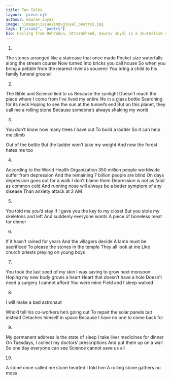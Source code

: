 ```yaml
---
title: Ten Talks
layout: 'piece.njk'
authour: Gaurav Juyal
image: \images\issue2img\gjuyal_poetry2.jpg
tags: ["issue2", "poetry"]
bio: Hailing from Dehradun, Uttarakhand, Gaurav Juyal is a Journalism student at English and Foreign Languages (EFL) University, Hyderabad. He has performed his poems in many colleges across Delhi and venues like Tabula Beach Café, Antisocial, Piano Man Jazz Club, and Kunzum Café to name a few. He is known for his distinct wordplay and metaphors, triple entrendres, and absurd poems. He hopes to travel and write content for wildlife documentaries one day.
---
```


1.
The stones arranged like a staircase that once made
Pocket size waterfalls along the stream course
Now turned into bricks you call house
So when you bring a pebble from the nearest river as souvenir
You bring a child to his family funeral ground

2.
The Bible and Science lied to us
Because the sunlight
Doesn’t reach the place where I come from
I’ve lived my entire life in a glass bottle
Searching for its neck
Hoping to see the sun at the tunnel’s end
But on this planet, they call me a rolling stone
Because someone’s always shaking my world

3.
You don’t know how many trees I have cut
To build a ladder
So it can help me climb

Out of the bottle
But the ladder won’t take my weight
And now the forest hates me too

4.
According to the World Health Organization
350 million people worldwide suffer from depression
And the remaining 7 billion people are blind
On days depression goes out for a walk
I don’t blame them
Depression is not as fatal as common cold
And running nose will always be a better symptom of any disease
Than anxiety attack at 2 AM

5.
You told me you’d stay
If I gave you the key to my closet
But you stole my skeletons and left
And suddenly everyone wants
A piece of boneless meat for dinner

6.
If it hasn’t rained for years
And the villagers decide
A lamb must be sacrificed
To please the stones in the temple
They all look at me
Like church priests preying on young boys

7.
You took the last seed of my skin
I was saving to grow next monsoon
Hoping my new body grows a heart
Heart that doesn’t have a hole
Doesn’t need a surgery I cannot afford
You were mine
Field and I sleep walked

8.
I will make a bad astronaut

Who’d tell his co-workers he’s going out
To repair the solar panels but instead
Detaches himself in space
Because I have no one to come back for

9.
My permanent address is the state of sleep
I take liver medicines for dinner
On Tuesdays, I collect my doctors’ prescriptions
And put them up on a wall
So one day everyone can see
Science cannot save us all

10.
A stone once called me stone hearted
I told him
A rolling stone gathers no moss

